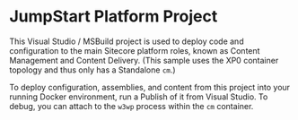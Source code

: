 # JumpStart Platform Project

This Visual Studio / MSBuild project is used to deploy code and configuration
to the main Sitecore platform roles, known as Content Management and
Content Delivery. (This sample uses the XP0 container topology and thus only has a
Standalone `cm`.)

To deploy configuration, assemblies, and content from this project into your running Docker
environment, run a Publish of it from Visual Studio. To debug, you can attach to
the `w3wp` process within the `cm` container.